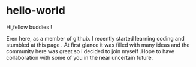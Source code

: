 # hello-world

Hi,fellow buddies !

Eren here, as a member of github. I recently started learning coding and stumbled at this page . At first glance it was filled with many ideas and the community here was great so i decided to join myself .Hope to have collaboration with some of you in the near uncertain future.

